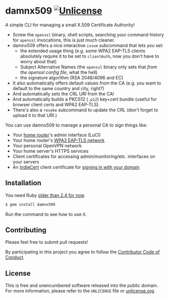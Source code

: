 # damnx509 [![Unlicense](https://img.shields.io/badge/un-license-green.svg?style=flat)](http://unlicense.org)

A simple CLI for managing a small X.509 Certificate Authority!

- Screw the `openssl` binary, shell scripts, searching your command history for `openssl` invocations, this is just much cleaner.
- damnx509 offers a nice interactive `issue` subcommand that lets you set:
    - the extended usage thing (e.g. some WPA2 EAP-TLS clients absolutely require it to be set to `clientAuth`, now you don't have to worry about that)
    - Subject Alternative Names (the `openssl` binary only sets that *from the openssl config file*, what the hell)
    - the signature algorithm (RSA 2048/4096 and EC)
- It also automatically offers default values from the CA (e.g. you want to default to the same country and city, right?)
- And automatically sets the CRL URI from the CA!
- And automatically builds a PKCS12 (`.p12`) key+cert bundle (useful for browser client certs and WPA2 EAP-TLS).
- There's also a `revoke` subcommand to update the CRL (don't forget to upload it to that URI.)

You can use damnx509 to manage a personal CA to sign things like:

- Your [home router](https://lede-project.org/start)'s admin interface (LuCI)
- Your home router's [WPA2 EAP-TLS network](http://www.blog.10deam.com/2015/01/08/install-freeradius2-on-a-openwrt-router-for-eap-authentication/)
- Your personal OpenVPN network
- Your home server's HTTPS services
- Client certificates for accessing admin/monitoring/etc. interfaces on your servers
- An [IndieCert](https://indiecert.net/faq) client certificate for [signing in with your domain](https://indieweb.org/Web_sign-in)

## Installation

You need Ruby [older than 2.4 for now](https://github.com/r509/r509/issues/122).

```bash
$ gem install damnx509
```

Run the command to see how to use it.

## Contributing

Please feel free to submit pull requests!

By participating in this project you agree to follow the [Contributor Code of Conduct](http://contributor-covenant.org/version/1/4/).

## License

This is free and unencumbered software released into the public domain.  
For more information, please refer to the `UNLICENSE` file or [unlicense.org](http://unlicense.org).
